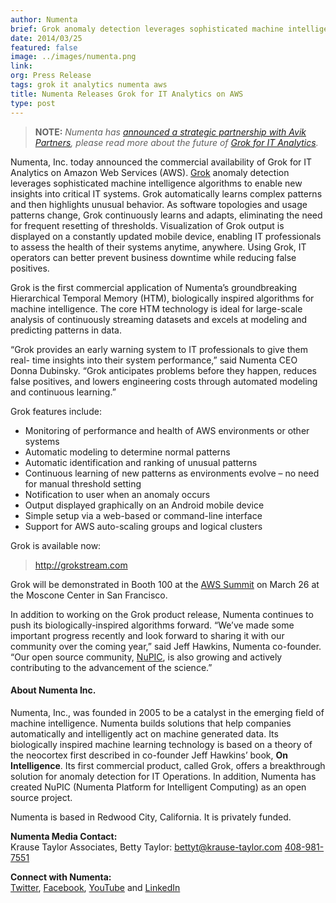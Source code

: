 ```yaml
---
author: Numenta
brief: Grok anomaly detection leverages sophisticated machine intelligence algorithms to enable new insights into critical IT systems. Grok automatically learns complex patterns and then
date: 2014/03/25
featured: false
image: ../images/numenta.png
link:
org: Press Release
tags: grok it analytics numenta aws
title: Numenta Releases Grok for IT Analytics on AWS
type: post
---
```


> **NOTE:** *Numenta has [announced a strategic partnership with Avik
  Partners](/press/2015/08/19/numenta-announces-licensing-of-grok-for-it-to-avik-partners/),
  please read more about the future of
  [Grok for IT Analytics](http://grokstream.com).*

Numenta, Inc. today announced the commercial
availability of Grok for IT Analytics on Amazon Web Services (AWS).
[Grok](http://grokstream.com) anomaly detection leverages sophisticated machine
intelligence algorithms to enable new insights into critical IT systems. Grok
automatically learns complex patterns and then highlights unusual behavior.  As
software topologies and usage patterns change, Grok continuously learns and
adapts, eliminating the need for frequent resetting of thresholds. Visualization
of Grok output is displayed on a constantly updated mobile device, enabling IT
professionals to assess the health of their systems anytime, anywhere.  Using
Grok, IT operators can better prevent business downtime while reducing false
positives.

Grok is the first commercial application of Numenta’s groundbreaking
Hierarchical Temporal Memory (HTM), biologically inspired algorithms for machine
intelligence. The core HTM technology is ideal for large-scale analysis of
continuously streaming datasets and excels at modeling and predicting patterns
in data.

“Grok provides an early warning system to IT professionals to give them real-
time insights into their system performance,” said Numenta CEO Donna Dubinsky.
“Grok anticipates problems before they happen, reduces false positives, and
lowers engineering costs through automated modeling and continuous learning.”

Grok features include:

* Monitoring of performance and health of AWS environments or other systems
* Automatic modeling to determine normal patterns
* Automatic identification and ranking of unusual patterns
* Continuous learning of new patterns as environments evolve – no need for
manual threshold setting
* Notification to user when an anomaly occurs
* Output displayed graphically on an Android mobile device
* Simple setup via a web-based or command-line interface
* Support for AWS auto-scaling groups and logical clusters

Grok is available now:

> http://grokstream.com

Grok will be demonstrated in Booth 100 at the
[AWS Summit](https://aws.amazon.com/aws-summit-2014/) on March 26 at the
Moscone Center in San Francisco.

In addition to working on the Grok product release, Numenta continues to push
its biologically-inspired algorithms forward.  “We’ve made some important
progress recently and look forward to sharing it with our community over the
coming year,” said Jeff Hawkins, Numenta co-founder. “Our open source community,
[NuPIC](http://numenta.org), is also growing and actively
contributing to the advancement of the science.”


#### About Numenta Inc.

Numenta, Inc., was founded in 2005 to be a catalyst in the emerging field of
machine intelligence. Numenta builds solutions that help companies automatically
and intelligently act on machine generated data.  Its biologically inspired
machine learning technology is based on a theory of the neocortex first
described in co-founder Jeff Hawkins’ book, **On Intelligence**. Its first
commercial product, called Grok, offers a breakthrough solution for anomaly
detection for IT Operations. In addition, Numenta has created NuPIC (Numenta
Platform for Intelligent Computing) as an open source project.

Numenta is based in Redwood City, California. It is privately funded.

**Numenta Media Contact:** <br/>
Krause Taylor Associates,
Betty Taylor:
[bettyt@krause-taylor.com](mailto:bettyt@krause-taylor.com)
[408-981-7551](tel:+1-408-981-7551)

**Connect with Numenta:** <br/>
[Twitter](https://twitter.com/numenta),
[Facebook](https://www.facebook.com/pages/Numenta/321559142118?ref=br_tf),
[YouTube](https://www.youtube.com/user/numenta) and
[LinkedIn](https://www.linkedin.com/company/numenta)
